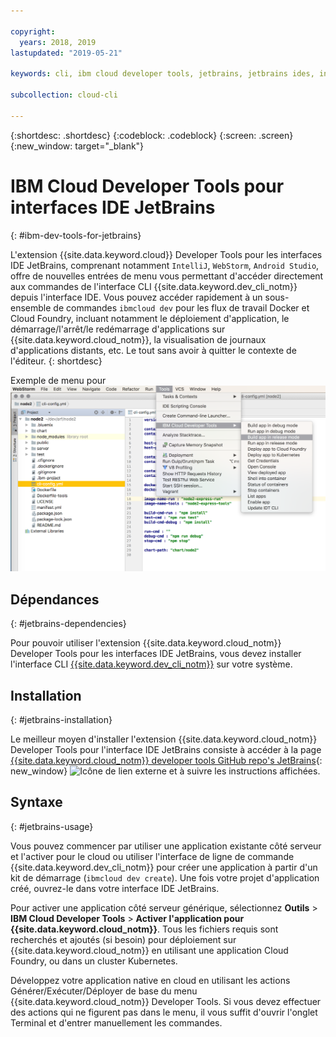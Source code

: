 ```yaml
---

copyright:
  years: 2018, 2019
lastupdated: "2019-05-21"

keywords: cli, ibm cloud developer tools, jetbrains, jetbrains ides, intellij, webstorm, android studio, ibmcloud dev, view remote logs, ibmcloud docker commands

subcollection: cloud-cli

---
```


{:shortdesc: .shortdesc}
{:codeblock: .codeblock}
{:screen: .screen}
{:new_window: target="_blank"}

# IBM Cloud Developer Tools pour interfaces IDE JetBrains
{: #ibm-dev-tools-for-jetbrains}

L'extension {{site.data.keyword.cloud}} Developer Tools pour les interfaces IDE JetBrains, comprenant notamment `IntelliJ`, `WebStorm`, `Android Studio`, offre de nouvelles entrées de menu vous permettant d'accéder directement aux commandes de l'interface CLI {{site.data.keyword.dev_cli_notm}} depuis l'interface IDE. Vous pouvez accéder rapidement à un sous-ensemble de commandes `ibmcloud dev` pour les flux de travail Docker et Cloud Foundry, incluant notamment le déploiement d'application, le démarrage/l'arrêt/le redémarrage d'applications sur {{site.data.keyword.cloud_notm}}, la visualisation de journaux d'applications distants, etc.
Le tout sans avoir à quitter le contexte de l'éditeur.
{: shortdesc}

Exemple de menu pour ![Capture d'écran d'IBM Cloud Developer Tools s'exécutant dans l'environnement IDE WebStorm.](jetbrains.png "{{site.data.keyword.cloud_notm}} Developer Tools s'exécutant dans l'environnement IDE WebStorm")


## Dépendances
{: #jetbrains-dependencies}

Pour pouvoir utiliser l'extension {{site.data.keyword.cloud_notm}} Developer Tools pour les interfaces IDE JetBrains, vous devez installer l'interface CLI [{{site.data.keyword.dev_cli_notm}}](/docs/cli?topic=cloud-cli-ibmcloud-cli#ibmcloud-cli) sur votre système.

## Installation
{: #jetbrains-installation}

Le meilleur moyen d'installer l'extension {{site.data.keyword.cloud_notm}} Developer Tools pour l'interface IDE JetBrains consiste à accéder à la page [{{site.data.keyword.cloud_notm}} developer tools GitHub repo's JetBrains](https://github.com/IBM-Cloud/ibm-cloud-developer-tools/tree/master/jetbrains){: new_window} ![Icône de lien externe](../../icons/launch-glyph.svg "Icône de lien externe") et à suivre les instructions affichées.

## Syntaxe
{: #jetbrains-usage}

Vous pouvez commencer par utiliser une application existante côté serveur et l'activer pour le cloud ou utiliser l'interface de ligne de commande {{site.data.keyword.dev_cli_notm}} pour créer une application à partir d'un kit de démarrage (`ibmcloud dev create`). Une fois votre projet d'application créé, ouvrez-le dans votre interface IDE JetBrains.

Pour activer une application côté serveur générique, sélectionnez **Outils** > **IBM Cloud Developer Tools** > **Activer l'application pour {{site.data.keyword.cloud_notm}}**. Tous les fichiers requis sont recherchés et ajoutés (si besoin) pour déploiement sur {{site.data.keyword.cloud_notm}} en utilisant une application Cloud Foundry, ou dans un cluster Kubernetes.

Développez votre application native en cloud en utilisant les actions Générer/Exécuter/Déployer de base du menu {{site.data.keyword.cloud_notm}} Developer Tools. Si vous devez effectuer des actions qui ne figurent pas dans le menu, il vous suffit d'ouvrir l'onglet Terminal et d'entrer manuellement les commandes.
